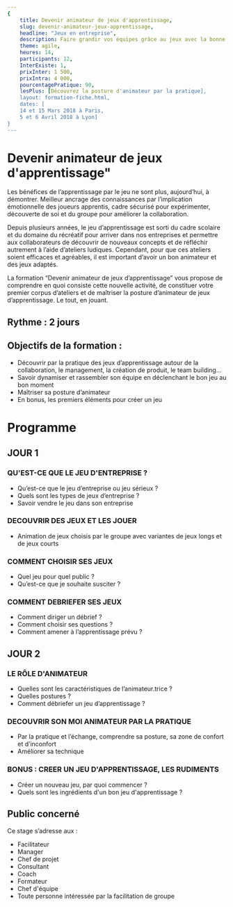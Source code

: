 ```yaml
---
{
	title: Devenir animateur de jeux d'apprentissage,
	slug: devenir-animateur-jeux-apprentissage, 
	headline: "Jeux en entreprise",
	description: Faire grandir vos équipes grâce au jeux avec la bonne posture,
	theme: agile,
	heures: 14,
	participants: 12,
	InterExiste: 1,
	prixInter: 1 500,
	prixIntra: 4 000,
	pourcentagePratique: 90,
	lesPlus: [Découvrez la posture d'animateur par la pratique],
	layout: formation-fiche.html, 
	dates: [
	14 et 15 Mars 2018 à Paris,
	5 et 6 Avril 2018 à Lyon]
}
---
```

# Devenir animateur de jeux d'apprentissage" ###

Les bénéfices de l’apprentissage par le jeu ne sont plus, aujourd’hui, à démontrer. Meilleur ancrage des connaissances par l’implication émotionnelle des joueurs apprentis, cadre sécurisé pour expérimenter, découverte de soi et du groupe pour améliorer la collaboration.

Depuis plusieurs années, le jeu d’apprentissage est sorti du cadre scolaire et du domaine du récréatif pour arriver dans nos entreprises et permettre aux collaborateurs de découvrir de nouveaux concepts et de réfléchir autrement à l’aide d’ateliers ludiques.
Cependant, pour que ces ateliers soient efficaces et agréables, il est important d’avoir un bon animateur et des jeux adaptés.

La formation “Devenir animateur de jeux d’apprentissage” vous propose de comprendre en quoi consiste cette nouvelle activité, de constituer votre premier corpus d’ateliers et de maîtriser la posture d’animateur de jeux d’apprentissage. Le tout, en jouant.


## Rythme : 2 jours ##

## Objectifs de la formation : ##
* Découvrir par la pratique des jeux d’apprentissage autour de la collaboration, le management, la création de produit, le team building…
* Savoir dynamiser et rassembler son équipe en déclenchant le bon jeu au bon moment
* Maîtriser sa posture d’animateur
* En bonus, les premiers éléments pour créer un jeu

# Programme #

## JOUR 1 ##
### QU'EST-CE QUE LE JEU D'ENTREPRISE ? ###
* Qu’est-ce que le jeu d’entreprise ou jeu sérieux ?
* Quels sont les types de jeux d’entreprise ?
* Savoir vendre le jeu dans son entreprise

### DECOUVRIR DES JEUX ET LES JOUER ###
* Animation de jeux choisis par le groupe avec variantes de jeux longs et de jeux courts

### COMMENT CHOISIR SES JEUX ###
* Quel jeu pour quel public ?
* Qu’est-ce que je souhaite susciter ?

### COMMENT DEBRIEFER SES JEUX ###
* Comment diriger un débrief ?
* Comment choisir ses questions ?
* Comment amener à l’apprentissage prévu ?



## JOUR 2 ##
### LE RÔLE D'ANIMATEUR ###
* Quelles sont les caractéristiques de l’animateur.trice ?
* Quelles postures ?
* Comment débriefer un jeu d’apprentissage ?

### DECOUVRIR SON MOI ANIMATEUR PAR LA PRATIQUE ###
* Par la pratique et l’échange, comprendre sa posture, sa zone de confort et d’inconfort
* Améliorer sa technique

### BONUS : CREER UN JEU D'APPRENTISSAGE, LES RUDIMENTS ###
* Créer un nouveau jeu, par quoi commencer ?
* Quels sont les ingrédients d'un bon jeu d'apprentissage ?

## Public concerné ##
Ce stage s’adresse aux : 
* Facilitateur
* Manager
* Chef de projet
* Consultant
* Coach
* Formateur
* Chef d'équipe
* Toute personne intéressée par la facilitation de groupe
